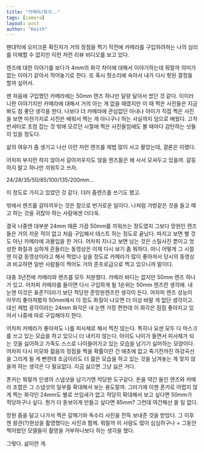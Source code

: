 ```yaml
---
title: "카메라/화각.."
tags: [camera]
layout: post
author: "Keith"
---
```


팬대믹에 오미크론 확진자가 거의 정점을 찍기 직전에 카메라를 구입하려하는 나의 심리를 이해할 수 없지만 이런 저런 리뷰 비디오를 보고 있다.

렌즈에 대한 이야기를 보다가 4mm의 화각 차이에 대해서 이야기하는데 뭐랄까 의미가 없는 이야기 같아서 적어놓기로 한다. 또 혹시 헛소리에 속아서 내가 다시 헛된 결정을 할까 싶어서.

맨 처음에 구입했던 카메라에는 50mm 렌즈 하나만 달랑 달아서 썼던 것 같다. 이이러니한 이야기지만 카메라에 대해서 거의 아는 게 없을 때였지만 이 때 찍은 사진들은 지금봐도 참 좋단 생각을 한다. 나보다 더 카메라에 관심없던 아내나 아이가 직접 찍은 사진을 보면 마찬가지로 사진은 배워서 찍는 게 아니구나 하는 사실까지 덤으로 배웠다. 고작 반셔터로 초점 잡는 것 밖에 모르던 시절에 찍은 사진들임에도 볼 때마다 감탄하는 샷들이 있을 정도다.

삶의 여유가 좀 생기고 나선 이런 저런 렌즈를 제법 많이 사고 팔았는데, 결론은 이랬다.

어차피 부지런 하지 않아서 갈아끼우지도 않을 렌즈들은 왜 사서 모셔두고 있을까. 갈등하지 말고 하나만 끼워두고 쓰자.

24/28/35/50/85/100/135/200mm... 

이 정도로 가지고 있었던 것 같다. 더러 줌렌즈를 쓰기도 했고. 

밖에서 렌즈를 갈아끼우는 것은 참으로 번거로운 일이다. 나처럼 가방같은 것을 들고 메고 하는 것을 귀찮아 하는 사람에겐 더더욱. 

결국 나중엔 대부분 24mm 때론 가끔 50mm를 끼워쓰는 정도였지 그보다 망원인 렌즈들은 거의 끼운 적이 없고 처음 구입해서 테스트 하는 정도로 끝났다. 따지고 보면 별 것도 아닌 카메라에 과몰입을 한 거다. 어차피 지나고 보면 남는 것은 스틸사진 뿐이고 엉성한 화질과 심하게 흔들리는 동영상은 이제 다시 보기 좀 뭐하다. 아니 어떻게 그 시절엔 이걸 동영상이라고 해서 찍었나 싶을 정도로 카메라가 많이 좋아져서 당시의 동영상과 비교하면 일반 사람들이 찍어도 거의 준프로급으로 찍고 있으니까 말이다.

대충 3년전에 카메라와 렌즈를 모두 처분했다. 카메라 바디는 없지만 50mm 렌즈 하나가 있고. 어차피 카메라를 들이면 다시 구입하게 될 1순위는 50mm 렌즈란 생각에. 내 눈엔 이것은 표준?이라기 보단 적당한 준망원렌즈란 생각이 든다. 어차피 렌즈 성능이 아무리 좋아져봤쟈 50mm에서 이 정도 화질이 나오면 더 이상 바랄 게 없단 생각이고. 대신 제법 광각이라는 24mm 화각은 내 눈엔 가장 편한데 이 화각은 점점 좋아지고 있어서 나중에 따로 구입해야지 한다.

어차피 카메라가 좋아져도 나를 피사체로 해서 찍진 않는다. 특히나 요샌 모두 다 마스크를 쓰고 있는 모습을 하고 있으니 더 내키지 않는다. 아이도 나이가 들면서 피사체가 되는 것을 싫어하고 가족도 스스로 나이들어가고 있는 모습을 남기기 싫어하는 모양이다. 어차피 다시 미모와 젊음의 정점을 찍을 확률이란 건 애초에 없고 죽기전까진 하강곡선을 그리게 될 게 뻔한데 조금이라도 더 젊은 모습을 하고 있는 것을 남겨놓는 게 맞지 않을까 하는 생각은 다 필요없다. 지금 싫으면 그냥 싫은 거다.

폰카는 뭐랄까 인생의 스냅샷을 남기기엔 적당한 도구같다. 돈을 약간 들인 렌즈와 카메라 조합은 그 스냅샷의 일부를 확대해서 보는 용도랄까. 그러기에 이젠 폰카로 어렵지 않게 찍는 화각인 24mm도 별로 쓰임새가 없고 적당히 확대해서 보고 싶다면 50mm가 적당하구나 싶다. 뭔가 더 돋보이게 만들고 싶다면 85mm? 그런데 여간해선 쓸 일 없다.

망원 줌을 달고 나가서 찍은 갈메기와 독수리 사진을 잔뜩 보내준 것을 받았다. 그 이후엔 왕관(?)현상을 촬영했다는 사진과 함께. 뭐랄까 이 사람도 많이 심심하구나 + 그동안 찍어왔던 모델들이 촬영을 거부하나보다 하는 생각을 했다. 

그렇다. 삶이란 게.
